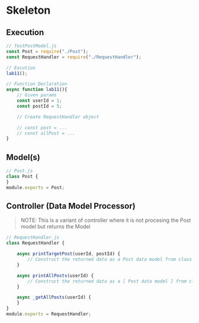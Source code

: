 # Skeleton

## Execution
```javascript
// TestPostModel.js
const Post = require("./Post");
const RequestHandler = require("./RequestHandler");

// Excution
lab11();

// Function Declaration
async function lab11(){
    // Given params
    const userId = 1;
    const postId = 5;

    // Create RequestHandler object

    // const post = ...
    // const allPost = ...
}
```

## Model(s)

```javascript
// Post.js
class Post {
}
module.exports = Post;
```

## Controller (Data Model Processor)

> NOTE: This is a variant of controller where it is not procesing the Post model but returns the Model

```javascript
// RequestHandler.js
class RequestHandler {

    async printTargetPost(userId, postId) {
        // Construct the returned data as a Post data model from class Post
    }

    async printAllPosts(userId) {
        // Construct the returned data as a [ Post data model ] from class Post
    }

    async _getAllPosts(userId) {
    }
}
module.exports = RequestHandler;
```